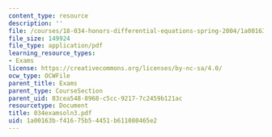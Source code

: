 ```yaml
---
content_type: resource
description: ''
file: /courses/18-034-honors-differential-equations-spring-2004/1a00163bf41675b54451b611080465e2_034examsoln3.pdf
file_size: 149924
file_type: application/pdf
learning_resource_types:
- Exams
license: https://creativecommons.org/licenses/by-nc-sa/4.0/
ocw_type: OCWFile
parent_title: Exams
parent_type: CourseSection
parent_uid: 83cea548-8968-c5cc-9217-7c2459b121ac
resourcetype: Document
title: 034examsoln3.pdf
uid: 1a00163b-f416-75b5-4451-b611080465e2
---
```

